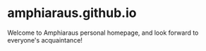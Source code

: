 # amphiaraus.github.io
Welcome to Amphiaraus personal homepage, and look forward to everyone's acquaintance! 
